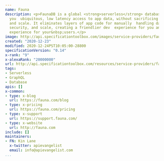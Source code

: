 ```yaml
---
name: Fauna
description: <p>FaunaDB is a global <strong>serverless</strong> database that gives
  you  ubiquitous, low latency access to app data, without sacrificing data  correctness
  and scale. It eliminates layers of app code for manually  handling data anomalies,
  security, and scale, creating a friendlier dev  experience for you and better app
  experience for your&nbsp;users.</p>
image: http://api.specificationtoolbox.com/images/service-providers/fauna.jpg
created: "2020-12-23"
modified: 2020-12-24PST10:05:00-28800
specificationVersion: "0.14"
x-rank: "9"
x-alexaRank: "20000000"
url: http://api.specificationtoolbox.com/resources/service-providers/fauna/
tags:
- Serverless
- GraphQL
- Database
apis: []
x-common:
- type: x-blog
  url: https://fauna.com/blog
- type: x-pricing
  url: https://fauna.com/pricing
- type: x-support
  url: https://support.fauna.com/
- type: x-website
  url: http://fauna.com
include: []
maintainers:
- FN: Kin Lane
  x-twitter: apievangelist
  email: info@apievangelist.com
...
```

